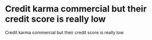 # Credit karma commercial but their credit score is really low

Credit karma commercial but their credit score is really low
